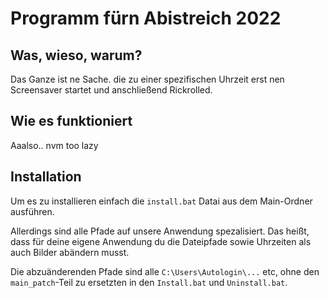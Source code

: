 # Programm fürn Abistreich 2022

## Was, wieso, warum?
<p>Das Ganze ist ne Sache. die zu einer spezifischen Uhrzeit erst nen Screensaver startet und anschließend Rickrolled.</p>

## Wie es funktioniert
<p>Aaalso.. nvm too lazy</p>

## Installation
<p>Um es zu installieren einfach die <code>install.bat</code> Datai aus dem Main-Ordner ausführen.</p>
<p>Allerdings sind alle Pfade auf unsere Anwendung spezalisiert. Das heißt, dass für deine eigene Anwendung du die Dateipfade sowie Uhrzeiten als auch Bilder abändern musst.</p>
<p>Die abzuänderenden Pfade sind alle <code>C:\Users\Autologin\...</code> etc, ohne den <code>main_patch</code>-Teil zu ersetzten in den <code>Install.bat</code> und <code>Uninstall.bat</code>.</p>
